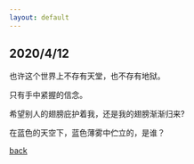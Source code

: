 ```yaml
---
layout: default
---
```


## 2020/4/12

也许这个世界上不存有天堂，也不存有地狱。

只有手中紧握的信念。

希望别人的翅膀庇护着我，还是我的翅膀渐渐归来?

在蓝色的天空下，蓝色薄雾中伫立的，是谁？

[back](../index.html)